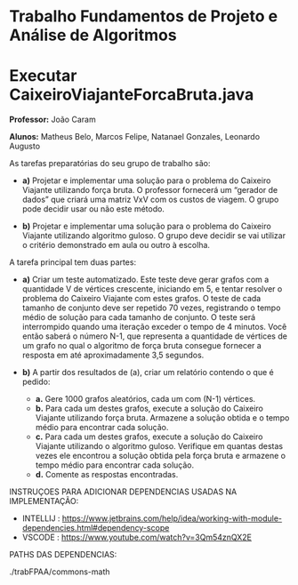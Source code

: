 # Trabalho Fundamentos de Projeto e Análise de Algoritmos
# Executar CaixeiroViajanteForcaBruta.java
**Professor:** João Caram

**Alunos:** Matheus Belo, Marcos Felipe, Natanael Gonzales, Leonardo Augusto

As tarefas preparatórias do seu grupo de trabalho são:

* **a)** Projetar e implementar uma solução para o problema do Caixeiro Viajante utilizando força
bruta. O professor fornecerá um “gerador de dados” que criará uma matriz VxV com os custos
de viagem. O grupo pode decidir usar ou não este método.

* **b)** Projetar e implementar uma solução para o problema do Caixeiro Viajante utilizando algoritmo
guloso. O grupo deve decidir se vai utilizar o critério demonstrado em aula ou outro à escolha.

A tarefa principal tem duas partes:

* **a)** Criar um teste automatizado. Este teste deve gerar grafos com a quantidade V de vértices
crescente, iniciando em 5, e tentar resolver o problema do Caixeiro Viajante com estes grafos.
O teste de cada tamanho de conjunto deve ser repetido 70 vezes, registrando o tempo médio
de solução para cada tamanho de conjunto. O teste será interrompido quando uma iteração
exceder o tempo de 4 minutos. Você então saberá o número N-1, que representa a quantidade
de vértices de um grafo no qual o algoritmo de força bruta consegue fornecer a resposta em
até aproximadamente 3,5 segundos.

* **b)** A partir dos resultados de (a), criar um relatório contendo o que é pedido:
  * **a.** Gere 1000 grafos aleatórios, cada um com (N-1) vértices.
  * **b.** Para cada um destes grafos, execute a solução do Caixeiro Viajante utilizando força
  bruta. Armazene a solução obtida e o tempo médio para encontrar cada solução.
  * **c.** Para cada um destes grafos, execute a solução do Caixeiro Viajante utilizando o
  algoritmo guloso. Verifique em quantas destas vezes ele encontrou a solução obtida
  pela força bruta e armazene o tempo médio para encontrar cada solução.
  * **d.** Comente as respostas encontradas.


INSTRUÇOES PARA ADICIONAR DEPENDENCIAS USADAS NA IMPLEMENTAÇÃO:

- INTELLIJ : https://www.jetbrains.com/help/idea/working-with-module-dependencies.html#dependency-scope
- VSCODE : https://www.youtube.com/watch?v=3Qm54znQX2E

PATHS DAS DEPENDENCIAS:

./trabFPAA/commons-math

